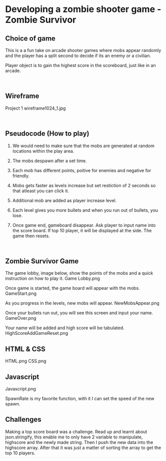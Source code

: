 # Developing a zombie shooter game - Zombie Survivor

## Choice of game
This is a a fun take on arcade shooter games where mobs appear randomly and the player has a split second to decide if its an enemy or a civilian.

Player object is to gain the highest score in the scoreboard, just like in an arcade.

<br>

## Wireframe
Project 1 wireframe1024_1.jpg

<br>

## Pseudocode (How to play)

1) We would need to make sure that the mobs are generated at random locations within the play area. 

2) The mobs despawn after a set time.

3) Each mob has different points, poitive for enemies and negative for friendly.

4) Mobs gets faster as levels increase but set restiction of 2 seconds so that atleast you can click it.

5) Additional mob are added as player increase level.

6) Each level gives you more bullets and when you run out of bullets, you lose.

7) Once game end, gameboard disappear. Ask player to input name into the score board. If top 10 player, it will be displayed at the side.
The game then resets.

<br>

## Zombie Survivor Game

The game lobby, image below, show the points of the mobs and a quick instruction on how to play it.
Game Lobby.png


Once game is started, the game board will appear with the mobs.
GameStart.png

As you progress in the levels, new mobs will appear.
NewMobsAppear.png

Once your bullets run out, you will see this screen and input your name.
GameOver.png

Your name will be added and high score will be tabulated.
HighScoreAddGameReset.png


## HTML  & CSS

HTML.png
CSS.png

## Javascript

Javascript.png

SpawnRate is my favorite function, with it I can set the speed of the new spawn.

## Challenges

Making a top score board was a challenge. Read up and learnt about json.stringify, this enable me to only have 2 variable to manipulate, highscore and the newly made string. Then I push the new data into the highscore array. After that it was just a matter of sorting the array to get the top 10 players.
